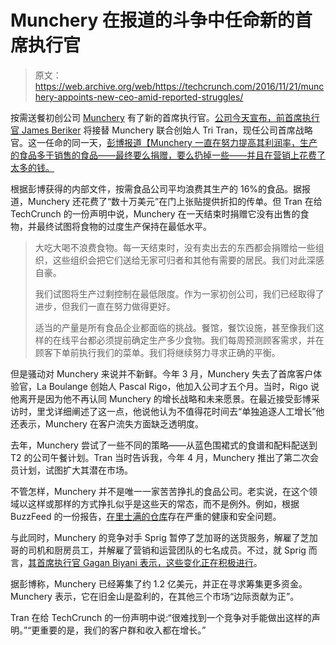 # Munchery 在报道的斗争中任命新的首席执行官

> 原文：<https://web.archive.org/web/https://techcrunch.com/2016/11/21/munchery-appoints-new-ceo-amid-reported-struggles/>

按需送餐初创公司 [Munchery](https://web.archive.org/web/20230103095820/https://www.crunchbase.com/organization/munchery#/entity) 有了新的首席执行官。[公司今天宣布，前首席执行官 James Beriker](https://web.archive.org/web/20230103095820/https://www.crunchbase.com/person/james-beriker#/entity) 将接替 Munchery 联合创始人 Tri Tran，现任公司首席战略官。这一任命的同一天，[彭博报道【Munchery 一直在努力提高其利润率，生产的食品多于销售的食品——最终要么捐赠，要么扔掉一些——并且在营销上花费了太多的钱。](https://web.archive.org/web/20230103095820/https://www.bloomberg.com/news/articles/2016-11-21/munchery-s-struggles-show-how-hard-the-food-delivery-business-is)

根据彭博获得的内部文件，按需食品公司平均浪费其生产的 16%的食品。据报道，Munchery 还花费了“数十万美元”在门上张贴提供折扣的传单。但 Tran 在给 TechCrunch 的一份声明中说，Munchery 在一天结束时捐赠它没有出售的食物，并最终试图将食物的过度生产保持在最低水平。

> 大吃大喝不浪费食物。每一天结束时，没有卖出去的东西都会捐赠给一些组织，这些组织会把它们送给无家可归者和其他有需要的居民。我们对此深感自豪。
> 
> 我们试图将生产过剩控制在最低限度。作为一家初创公司，我们已经取得了进步，但我们一直在努力做得更好。
> 
> 适当的产量是所有食品企业都面临的挑战。餐馆，餐饮设施，甚至像我们这样的在线平台都必须提前确定生产多少食物。我们每周预测顾客需求，并在顾客下单前执行我们的菜单。我们将继续努力寻求正确的平衡。

但是骚动对 Munchery 来说并不新鲜。今年 3 月，Munchery 失去了首席客户体验官，La Boulange 创始人 Pascal Rigo，他加入公司才五个月。当时，Rigo 说他离开是因为他不再认同 Munchery 的增长战略和未来愿景。在最近接受彭博采访时，里戈详细阐述了这一点，他说他认为不值得花时间去“单独追逐人工增长”他还表示，Munchery 在客户流失方面缺乏透明度。

去年，Munchery 尝试了一些不同的策略——从蓝色围裙式的食谱和配料配送到 T2 的公司午餐计划。Tran 当时告诉我，今年 4 月，Munchery 推出了第二次会员计划，试图扩大其潜在市场。

不管怎样，Munchery 并不是唯一一家苦苦挣扎的食品公司。老实说，在这个领域以这样或那样的方式挣扎似乎是这些天的常态，而不是例外。例如，根据 BuzzFeed 的一份报告，[在里士满的仓库](https://web.archive.org/web/20230103095820/https://www.buzzfeed.com/carolineodonovan/the-not-so-wholesome-reality-behind-the-making-of-your-meal?utm_term=.dynY8WdoDN#.oorBOnAoyK)存在严重的健康和安全问题。

与此同时，Munchery 的竞争对手 Sprig 暂停了芝加哥的送货服务，解雇了芝加哥的司机和厨房员工，并解雇了营销和运营团队的七名成员。不过，就 Sprig 而言，[其首席执行官 Gagan Biyani 表示，这些变化正在积极进行](https://web.archive.org/web/20230103095820/https://techcrunch.com/2016/07/28/sprig-pauses-service-chicago-layoffs/)。

据彭博称，Munchery 已经筹集了约 1.2 亿美元，并正在寻求筹集更多资金。Munchery 表示，它在旧金山是盈利的，在其他三个市场“边际贡献为正”。

Tran 在给 TechCrunch 的一份声明中说:“很难找到一个竞争对手能做出这样的声明。”“更重要的是，我们的客户群和收入都在增长。”